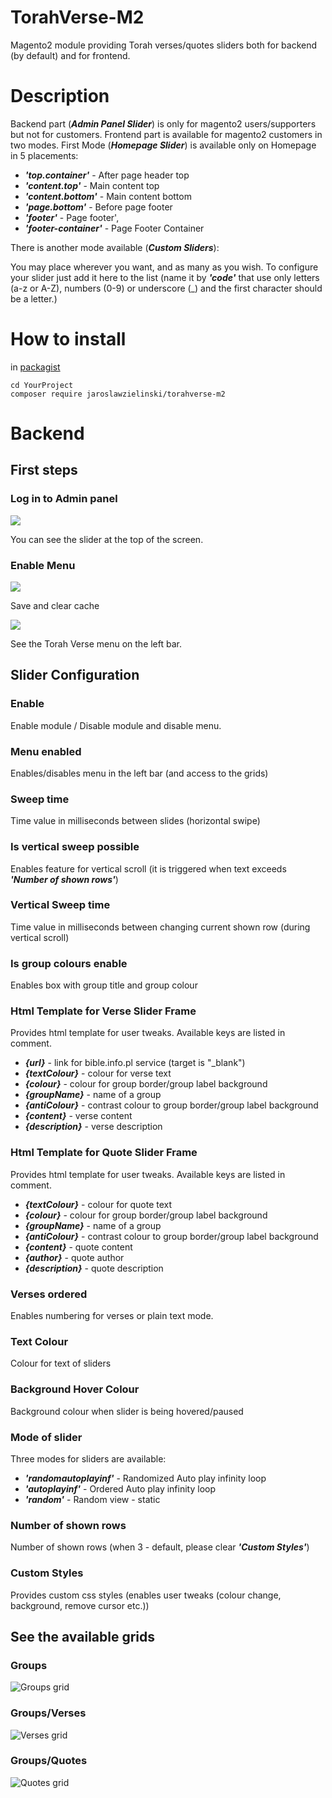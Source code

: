 # TorahVerse-M2

Magento2 module providing Torah verses/quotes sliders both for backend (by default) and for frontend.

# Description

Backend part (**_Admin Panel Slider_**) is only for magento2 users/supporters but not for customers.
Frontend part is available for magento2 customers in two modes. First Mode (**_Homepage Slider_**) is available
only on Homepage in 5 placements:
* **_'top.container'_** - After page header top
* **_'content.top'_** - Main content top
* **_'content.bottom'_** - Main content bottom
* **_'page.bottom'_** - Before page footer
* **_'footer'_** - Page footer',
* **_'footer-container'_** - Page Footer Container

There is another mode available (**_Custom Sliders_**): 

You may place wherever you want, and as many as you wish.
To configure your slider just add it here to the list (name it by **_'code'_** that use only letters (a-z or A-Z), numbers (0-9) or underscore (_) and the first character should be a letter.)

# How to install
in [packagist](https://packagist.org/packages/jaroslawzielinski/torahverse-m2)
```shell
cd YourProject
composer require jaroslawzielinski/torahverse-m2
```

# Backend

## First steps

### Log in to Admin panel

![](docs/tv_slider_01.png)

You can see the slider at the top of the screen.

### Enable Menu

![](docs/tv_slider_02.png)

Save and clear cache

![](docs/tv_slider_03.png)

See the Torah Verse menu on the left bar.

## Slider Configuration

### Enable
Enable module / Disable module and disable menu.

### Menu enabled
Enables/disables menu in the left bar (and access to the grids)

### Sweep time
Time value in milliseconds between slides (horizontal swipe)

### Is vertical sweep possible
Enables feature for vertical scroll (it is triggered when text exceeds _**'Number of shown rows'**_)

### Vertical Sweep time
Time value in milliseconds between changing current shown row (during vertical scroll)

### Is group colours enable
Enables box with group title and group colour

### Html Template for Verse Slider Frame
Provides html template for user tweaks. Available keys are listed in comment.
* **_{url}_** - link for bible.info.pl service (target is "_blank")
* **_{textColour}_** - colour for verse text
* **_{colour}_** - colour for group border/group label background
* **_{groupName}_** - name of a group
* **_{antiColour}_** - contrast colour to group border/group label background
* **_{content}_** - verse content
* **_{description}_** - verse description

### Html Template for Quote Slider Frame
Provides html template for user tweaks. Available keys are listed in comment.
* **_{textColour}_** - colour for quote text
* **_{colour}_** - colour for group border/group label background
* **_{groupName}_** - name of a group
* **_{antiColour}_** - contrast colour to group border/group label background
* **_{content}_** - quote content
* **_{author}_** - quote author
* **_{description}_** - quote description

### Verses ordered
Enables numbering for verses or plain text mode.

### Text Colour
Colour for text of sliders

### Background Hover Colour
Background colour when slider is being hovered/paused

### Mode of slider
Three modes for sliders are available:
* **_'randomautoplayinf'_** - Randomized Auto play infinity loop
* **_'autoplayinf'_** - Ordered Auto play infinity loop
* **_'random'_** - Random view - static

### Number of shown rows
Number of shown rows (when 3 - default, please clear _**'Custom Styles'**_)

### Custom Styles
Provides custom css styles (enables user tweaks (colour change, background, remove cursor etc.))

## See the available grids

### Groups

![Groups grid](docs/tv_slider_07.png)

### Groups/Verses

![Verses grid](docs/tv_slider_08.png)

### Groups/Quotes

![Quotes grid](docs/tv_slider_09.png)

